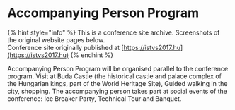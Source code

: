 # Accompanying Person Program

{% hint style="info" %}
This is a conference site archive. Screenshots of the original website pages below.\
Conference site originally published at [https://istvs2017.hu](https://istvs2017.hu)
{% endhint %}

Accompanying Person Program will be organised parallel to the conference program. Visit at Buda Castle (the historical castle and palace complex of the Hungarian kings, part of the World Heritage Site), Guided walking in the city, shopping. The accompanying person takes part at social events of the conference: Ice Breaker Party, Technical Tour and Banquet.

<figure><img src="../.gitbook/assets/accompanying person program.png" alt=""><figcaption></figcaption></figure>

